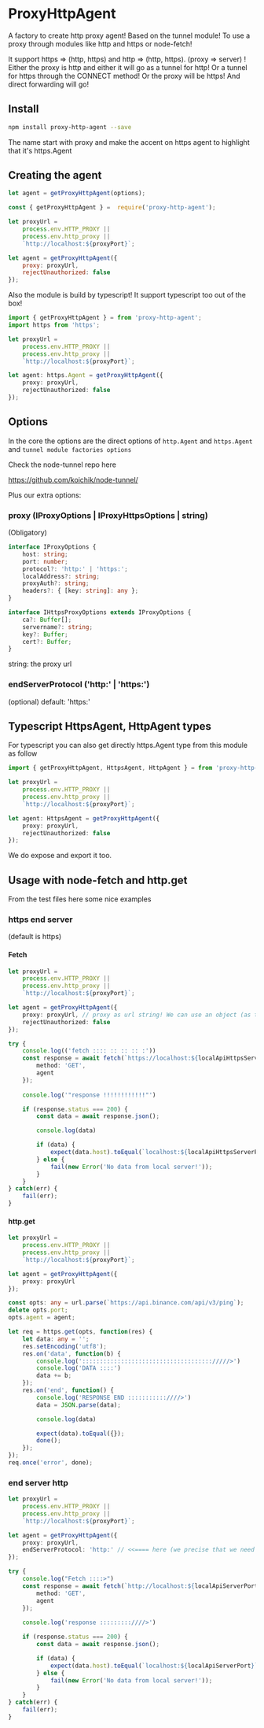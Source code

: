 # ProxyHttpAgent
A factory to create http proxy agent! Based on the tunnel module! To use a proxy through modules like http and https or node-fetch!

It support https => (http, https) and http => (http, https). (proxy => server) ! Either the proxy is http and either it will go as a tunnel for http! Or a tunnel for https through the CONNECT method!
Or the proxy will be https! And direct forwarding will go!

## Install

```sh
npm install proxy-http-agent --save
```

The name start with proxy and make the accent on https agent to highlight that it's https.Agent

## Creating the agent
```ts
let agent = getProxyHttpAgent(options);
```

```js
const { getProxyHttpAgent } =  require('proxy-http-agent');

let proxyUrl =
    process.env.HTTP_PROXY ||
    process.env.http_proxy ||
    `http://localhost:${proxyPort}`;

let agent = getProxyHttpAgent({
    proxy: proxyUrl,
    rejectUnauthorized: false
});
```

Also the module is build by typescript! It support typescript too out of the box!

```ts
import { getProxyHttpAgent } = from 'proxy-http-agent';
import https from 'https';

let proxyUrl =
    process.env.HTTP_PROXY ||
    process.env.http_proxy ||
    `http://localhost:${proxyPort}`;

let agent: https.Agent = getProxyHttpAgent({
    proxy: proxyUrl,
    rejectUnauthorized: false
});
```
## Options

In the core the options are the direct options of `http.Agent` and `https.Agent` and `tunnel module factories options`

Check the node-tunnel repo here

https://github.com/koichik/node-tunnel/

Plus our extra options:

### proxy (IProxyOptions | IProxyHttpsOptions | string)
(Obligatory)
```ts
interface IProxyOptions {
    host: string;
    port: number;
    protocol?: 'http:' | 'https:';
    localAddress?: string;
    proxyAuth?: string;
    headers?: { [key: string]: any };
}
```

```ts
interface IHttpsProxyOptions extends IProxyOptions {
    ca?: Buffer[];
    servername?: string;
    key?: Buffer;
    cert?: Buffer;
}
```

string: the proxy url

### endServerProtocol ('http:' | 'https:')
(optional) default: 'https:'


## Typescript HttpsAgent, HttpAgent types

For typescript you can also get directly https.Agent type from this module as follow

```ts
import { getProxyHttpAgent, HttpsAgent, HttpAgent } = from 'proxy-http-agent';

let proxyUrl =
    process.env.HTTP_PROXY ||
    process.env.http_proxy ||
    `http://localhost:${proxyPort}`;

let agent: HttpsAgent = getProxyHttpAgent({
    proxy: proxyUrl,
    rejectUnauthorized: false
});
```

We do expose and export it too.

## Usage with node-fetch and http.get

From the test files here some nice examples

### https end server

(default is https)

#### Fetch 

```ts
let proxyUrl =
    process.env.HTTP_PROXY ||
    process.env.http_proxy ||
    `http://localhost:${proxyPort}`;

let agent = getProxyHttpAgent({
    proxy: proxyUrl, // proxy as url string! We can use an object (as tunnel module require too)
    rejectUnauthorized: false
});

try {
    console.log(('fetch :::: :: :: :: :'))
    const response = await fetch(`https://localhost:${localApiHttpsServerPort}`, {
        method: 'GET',
        agent
    });
    
    console.log('"response !!!!!!!!!!!!"')

    if (response.status === 200) {
        const data = await response.json();

        console.log(data)

        if (data) {
            expect(data.host).toEqual(`localhost:${localApiHttpsServerPort}`);
        } else {
            fail(new Error('No data from local server!'));
        }
    }
} catch(err) {
    fail(err);
}
```

#### http.get

```ts
let proxyUrl =
    process.env.HTTP_PROXY ||
    process.env.http_proxy ||
    `http://localhost:${proxyPort}`;

let agent = getProxyHttpAgent({
    proxy: proxyUrl
});

const opts: any = url.parse(`https://api.binance.com/api/v3/ping`);
delete opts.port;
opts.agent = agent;

let req = https.get(opts, function(res) {
    let data: any = '';
    res.setEncoding('utf8');
    res.on('data', function(b) {
        console.log('::::::::::::::::::::::::::::::::::::://///>')
        console.log('DATA ::::')
        data += b;
    });
    res.on('end', function() {
        console.log('RESPONSE END :::::::::::////>')
        data = JSON.parse(data);

        console.log(data)

        expect(data).toEqual({});
        done();
    });
});
req.once('error', done);
```

### end server http

```ts
let proxyUrl =
    process.env.HTTP_PROXY ||
    process.env.http_proxy ||
    `http://localhost:${proxyPort}`;

let agent = getProxyHttpAgent({
    proxy: proxyUrl,
    endServerProtocol: 'http:' // <<==== here (we precise that we need an agent to communicate with an end server that work with http)
});

try {
    console.log("Fetch ::::>")
    const response = await fetch(`http://localhost:${localApiServerPort}`, {
        method: 'GET',
        agent
    });
    
    console.log('response :::::::::////>')

    if (response.status === 200) {
        const data = await response.json();

        if (data) {
            expect(data.host).toEqual(`localhost:${localApiServerPort}`);
        } else {
            fail(new Error('No data from local server!'));
        }
    }
} catch(err) {
    fail(err);
}
```
